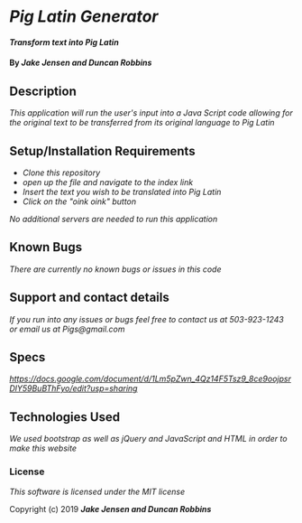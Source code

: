 # _Pig Latin Generator_

#### _Transform text into Pig Latin_

#### By _**Jake Jensen and Duncan Robbins**_

## Description

_This application will run the user's input into a Java Script code allowing for the original text to be transferred from its original language to Pig Latin_

## Setup/Installation Requirements

* _Clone this repository_
* _open up the file and navigate to the index link_
* _Insert the text you wish to be translated into Pig Latin_
* _Click on the "oink oink" button_

_No additional servers are needed to run this application_

## Known Bugs

_There are currently no known bugs or issues in this code_

## Support and contact details

_If you run into any issues or bugs feel free to contact us at 503-923-1243 or email us at Pigs@gmail.com_

## Specs
_https://docs.google.com/document/d/1Lm5pZwn_4Qz14F5Tsz9_8ce9oojpsrDlY59BuBThFyo/edit?usp=sharing_

## Technologies Used

_We used bootstrap as well as jQuery and JavaScript and HTML in order to make this website_

### License

*This software is licensed under the MIT license*

Copyright (c) 2019 **_Jake Jensen and Duncan Robbins_**
